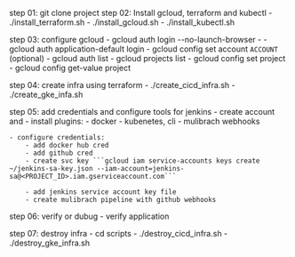 step 01: git clone project
step 02: Install gcloud, terraform and kubectl
    - ./install_terraform.sh
    - ./install_gcloud.sh
    - ./install_kubectl.sh
    
step 03: configure gcloud
    - gcloud auth login --no-launch-browser
    - <copy the link and paste it to browser then login google account then paste code to cli>
    - gcloud auth application-default login
    - gcloud config set account `ACCOUNT` (optional)
    - gcloud auth list
    - gcloud projects list
    - gcloud config set project <PROJECT-ID>
    - gcloud config get-value project
    
step 04: create infra using terraform
    - ./create_cicd_infra.sh
    - ./create_gke_infa.sh
    
step 05: add credentials and configure tools for jenkins
    - create account and 
    - install plugins:
        - docker
        - kubenetes, cli
        - mulibrach webhooks
        
    - configure credentials:
        - add docker hub cred
        - add github cred
        - create svc key ```gcloud iam service-accounts keys create ~/jenkins-sa-key.json --iam-account=jenkins-sa@<PROJECT_ID>.iam.gserviceaccount.com```

        - add jenkins service account key file
        - create mulibrach pipeline with github webhooks
        
step 06: verify or dubug
    - verify application 

step 07: destroy infra
    - cd scripts
    - ./destroy_cicd_infra.sh
    - ./destroy_gke_infra.sh
    
    
    
